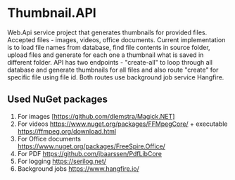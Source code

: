 # Thumbnail.API

Web.Api service project that generates thumbnails for provided files. Accepted files - images, videos, office documents. Current implementation is to load file names from database, find file contents in source folder, upload files and generate for each one a thumbnail what is saved in different folder. API has two endpoints - "create-all" to loop through all database and generate thumbnails for all files and also route "create" for specific file 
using file id. Both routes use background job service Hangfire. 

## Used NuGet packages
1. For images [https://github.com/dlemstra/Magick.NET]
2. For videos https://www.nuget.org/packages/FFMpegCore/ + executable https://ffmpeg.org/download.html
3. For Office documents https://www.nuget.org/packages/FreeSpire.Office/
4. For PDF https://github.com/jbaarssen/PdfLibCore
5. For logging https://serilog.net/
6. Background jobs https://www.hangfire.io/
 
